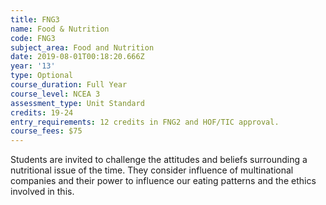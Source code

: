 ```yaml
---
title: FNG3
name: Food & Nutrition
code: FNG3
subject_area: Food and Nutrition
date: 2019-08-01T00:18:20.666Z
year: '13'
type: Optional
course_duration: Full Year
course_level: NCEA 3
assessment_type: Unit Standard
credits: 19-24
entry_requirements: 12 credits in FNG2 and HOF/TIC approval.
course_fees: $75
---
```

Students are invited to challenge the attitudes and beliefs surrounding a nutritional issue of the time. They consider influence of multinational companies and their power to influence our eating patterns and the ethics involved in this.

